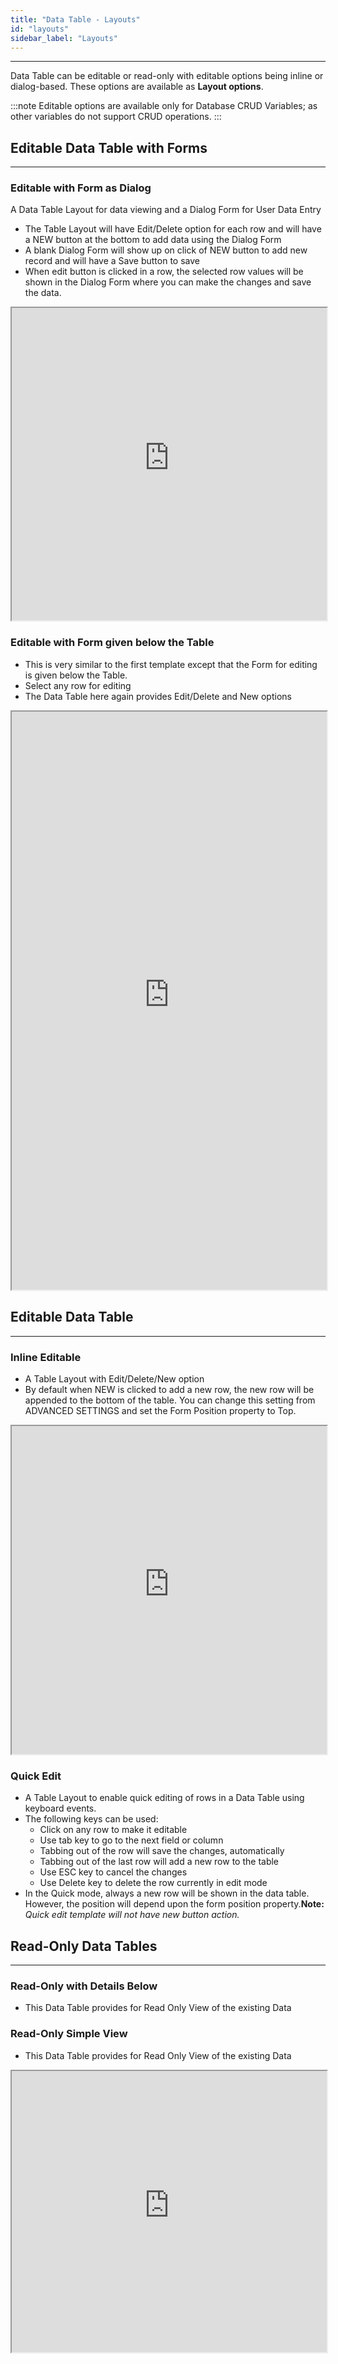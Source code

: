```yaml
---
title: "Data Table - Layouts"
id: "layouts"
sidebar_label: "Layouts"
---
```

---
Data Table can be editable or read-only with editable options being inline or dialog-based. These options are available as **Layout options**. 

:::note
Editable options are available only for Database CRUD Variables; as other variables do not support CRUD operations.
:::

## Editable Data Table with Forms
---
### Editable with Form as Dialog

A Data Table Layout for data viewing and a Dialog Form for User Data Entry

- The Table Layout will have Edit/Delete option for each row and will have a NEW button at the bottom to add data using the Dialog Form
- A blank Dialog Form will show up on click of NEW button to add new record and will have a Save button to save
- When edit button is clicked in a row, the selected row values will be shown in the Dialog Form where you can make the changes and save the data.

<iframe width="100%" height="500" style="background-color: snow;" allowtransparency="true" src="https://apps.wavemakeronline.com/documentation_snippets/#/Main">Example of Grid with dialog form</iframe>

### Editable with Form given below the Table

- This is very similar to the first template except that the Form for editing is given below the Table.
- Select any row for editing
- The Data Table here again provides Edit/Delete and New options

<iframe width="100%" height="925" style="background-color: snow;" allowtransparency="true" src="https://apps.wavemakeronline.com/documentation_snippets/#/EditableDataGridWithInline">Example of Editable Grid with inline form</iframe>

## Editable Data Table
---

### Inline Editable

- A Table Layout with Edit/Delete/New option
- By default when NEW is clicked to add a new row, the new row will be appended to the bottom of the table. You can change this setting from ADVANCED SETTINGS and set the Form Position property to Top.

<iframe width="100%" height="525" style="background-color: snow;" allowtransparency="true" src="https://apps.wavemakeronline.com/documentation_snippets/#/EditableDataGrid">Example of Editable Grid</iframe>

### Quick Edit

- A Table Layout to enable quick editing of rows in a Data Table using keyboard events.
- The following keys can be used:
    - Click on any row to make it editable
    - Use tab key to go to the next field or column
    - Tabbing out of the row will save the changes, automatically
    - Tabbing out of the last row will add a new row to the table
    - Use ESC key to cancel the changes
    - Use Delete key to delete the row currently in edit mode
- In the Quick mode, always a new row will be shown in the data table. However, the position will depend upon the form position property.**Note:** _Quick edit template will not have new button action._

## Read-Only Data Tables
---

### Read-Only with Details Below

- This Data Table provides for Read Only View of the existing Data

### Read-Only Simple View

- This Data Table provides for Read Only View of the existing Data

<iframe width="100%" height="450" style="background-color: snow;" allowtransparency="true" src="https://apps.wavemakeronline.com/documentation_snippets/#/ReadOnlyDataGrid">Example of Read-only Grid</iframe>

